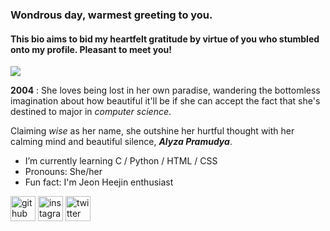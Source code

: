 ### Wondrous day, warmest greeting to you. 
#### This bio aims to bid my heartfelt gratitude by virtue of you who stumbled onto my profile. Pleasant to meet you!
<img src="https://pbs.twimg.com/profile_banners/1283068880202592257/1639721468/1500x500">

**2004** : She loves being lost in her own paradise, wandering the bottomless imagination about how beautiful it'll be if she can accept the fact that she's destined to major in *computer science*.

Claiming <em> wise </em> as her name, she outshine her hurtful thought with her calming mind and beautiful silence, ***Alyza Pramudya***.

<Ul>
      <li>I’m currently learning C / Python / HTML / CSS </li>
	    <li>Pronouns: She/her </li>
	    <li>Fun fact: I'm Jeon Heejin enthusiast </li>
</ul>

[<img src='https://cdn.jsdelivr.net/npm/simple-icons@3.0.1/icons/github.svg' alt='github' height='40'>](https://github.com/pramudyalyza)  [<img src='https://cdn.jsdelivr.net/npm/simple-icons@3.0.1/icons/instagram.svg' alt='instagram' height='40'>](https://www.instagram.com/icacaiaci/)  [<img src='https://cdn.jsdelivr.net/npm/simple-icons@3.0.1/icons/twitter.svg' alt='twitter' height='40'>](https://twitter.com/teenyhye)  




